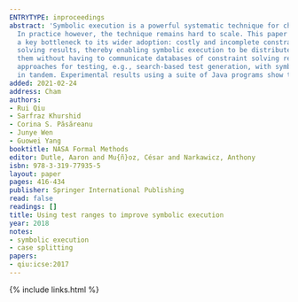 ```yaml
---
ENTRYTYPE: inproceedings
abstract: 'Symbolic execution is a powerful systematic technique for checking programs, which has received a lot of research attention during the last decade.
  In practice however, the technique remains hard to scale. This paper introduces SynergiSE, a novel approach to improve symbolic execution by tackling
  a key bottleneck to its wider adoption: costly and incomplete constraint solving. To mitigate the cost, SynergiSE introduces a succinct encoding of constraint
  solving results, thereby enabling symbolic execution to be distributed among different workers while sharing and re-using constraint solving results among
  them without having to communicate databases of constraint solving results. To mitigate the incompleteness, SynergiSE introduces an integration of complementary
  approaches for testing, e.g., search-based test generation, with symbolic execution, thereby enabling symbolic execution and other techniques to apply
  in tandem. Experimental results using a suite of Java programs show that SynergiSE presents a promising approach for improving symbolic execution.'
added: 2021-02-24
address: Cham
authors:
- Rui Qiu
- Sarfraz Khurshid
- Corina S. Păsăreanu
- Junye Wen
- Guowei Yang
booktitle: NASA Formal Methods
editor: Dutle, Aaron and Mu{ñ}oz, César and Narkawicz, Anthony
isbn: 978-3-319-77935-5
layout: paper
pages: 416-434
publisher: Springer International Publishing
read: false
readings: []
title: Using test ranges to improve symbolic execution
year: 2018
notes:
- symbolic execution
- case splitting
papers:
- qiu:icse:2017
---
```

{% include links.html %}
